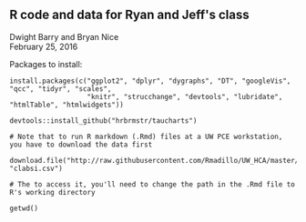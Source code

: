 ## R code and data for Ryan and Jeff's class

Dwight Barry and Bryan Nice  
February 25, 2016  

Packages to install:  
```
install.packages(c("ggplot2", "dplyr", "dygraphs", "DT", "googleVis", "qcc", "tidyr", "scales",
                   "knitr", "strucchange", "devtools", "lubridate", "htmlTable", "htmlwidgets"))

devtools::install_github("hrbrmstr/taucharts")

# Note that to run R markdown (.Rmd) files at a UW PCE workstation, you have to download the data first

download.file("http://raw.githubusercontent.com/Rmadillo/UW_HCA/master/data/clabsi.csv", "clabsi.csv")

# The to access it, you'll need to change the path in the .Rmd file to R's working directory

getwd()

```
